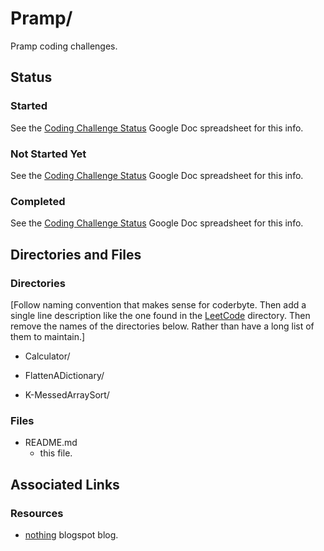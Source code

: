 # Pramp/

Pramp coding challenges.

## Status

### Started

See the [Coding Challenge Status](https://docs.google.com/spreadsheets/d/10YrY8K-pfzFaiObyjOPFbDnwkBQdjMw7VCdLe7lx2tQ/edit#gid=0) Google Doc spreadsheet for this info.

### Not Started Yet

See the [Coding Challenge Status](https://docs.google.com/spreadsheets/d/10YrY8K-pfzFaiObyjOPFbDnwkBQdjMw7VCdLe7lx2tQ/edit#gid=0) Google Doc spreadsheet for this info.

### Completed

See the [Coding Challenge Status](https://docs.google.com/spreadsheets/d/10YrY8K-pfzFaiObyjOPFbDnwkBQdjMw7VCdLe7lx2tQ/edit#gid=0) Google Doc spreadsheet for this info.

## Directories and Files

### Directories

[Follow naming convention that makes sense for coderbyte. Then add a single line description like the one found in the [LeetCode](https://github.com/JamieBort/LearningDirectory/tree/master/JavaScript/CodingChallenges/LeetCode) directory. Then remove the names of the directories below. Rather than have a long list of them to maintain.]

- Calculator/

- FlattenADictionary/

- K-MessedArraySort/

### Files

- README.md
  - this file.

## Associated Links

### Resources

- [nothing]() blogspot blog.
